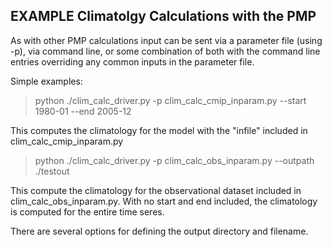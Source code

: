 
EXAMPLE Climatolgy Calculations with the PMP 
--------------------------------------------

As with other PMP calculations input can be sent via a parameter file (using -p), via command line, or some combination of both with the command line entries overriding any common inputs in the parameter file. 

Simple examples:

>  python ./clim_calc_driver.py -p clim_calc_cmip_inparam.py --start 1980-01 --end 2005-12

This computes the climatology for the model with the "infile" included in clim_calc_cmip_inparam.py 

> python ./clim_calc_driver.py -p clim_calc_obs_inparam.py --outpath ./testout

This compute the climatology for the observational dataset included in clim_calc_obs_inparam.py.  With no start and end included, the climatology is computed for the entire time seres.  

There are several options for defining the output directory and filename.


